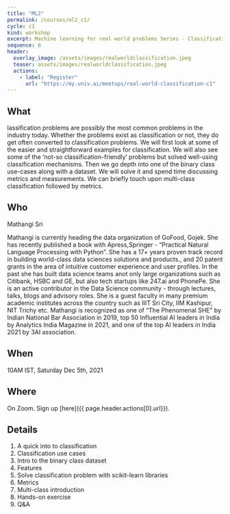 ```yaml
---
title: "ML2"
permalink: /courses/ml2_c1/
cycle: c1
kind: workshop
excerpt: Machine learning for real world problems Series - Classification
sequence: 6
header:
  overlay_image: /assets/images/realworldclassification.jpeg
  teaser: assets/images/realworldclassification.jpeg
  actions:
    - label: "Register"
      url: "https://my.univ.ai/meetups/real-world-classification-c1"
---
```


## What

lassification problems are possibly the most common problems in the industry today. Whether the problems exist as classification or not, they do get often converted to classification problems. We will first look at some of the easier and straightforward examples for classification. We will also see some of the ‘not-so classification-friendly’ problems but solved well-using classification mechanisms. Then we go depth into one of the binary class use-cases along with a dataset. We will solve it and spend time discussing metrics and measurements. We can briefly touch upon multi-class classification followed by metrics. 


## Who

Mathangi Sri

Mathangi is currently heading the data organization of GoFood, Gojek. She has recently published a book with Apress,Springer - “Practical Natural Language Processing with Python”. She has a 17+ years proven track record in building world-class data sciences solutions and products., and 20 patent grants in the area of intuitive customer experience and user profiles.  In the past she has built data science teams anot only large organizations such as Citibank, HSBC and GE, but also tech startups like 247.ai and PhonePe. She is an active contributor in the Data Science community - through lectures, talks, blogs and advisory roles. She is a guest faculty in many premium academic institutes across the country such as IIIT Sri City, IIM Kashipur, NIT Trichy etc. Mathangi is recognized as one of “The Phenomenal SHE” by Indian National Bar Association in 2019, top 50 Influential AI leaders in India by Analytics India Magazine in 2021, and one of the top AI leaders in India 2021 by 3AI association.

## When

10AM IST, Saturday Dec 5th, 2021

## Where

On Zoom. Sign up [here]({{ page.header.actions[0].url}}).

## Details

1. A quick into to classification
2. Classification use cases
3. Intro to the binary class dataset
4. Features
5. Solve classification problem with scikit-learn libraries
6. Metrics
7. Multi-class introduction
8. Hands-on exercise
9. Q&A
